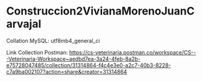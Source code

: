 # Construccion2VivianaMorenoJuanCarvajal

Collation MySQL: utf8mb4_general_ci

Link Collection Postman: https://cs-veterinaria.postman.co/workspace/CS---Veterinaria-Workspace~aedbd7ea-3a24-4feb-8a2b-e75728047485/collection/31314864-f4c4e3e0-a2c7-40b3-8228-c7a9ba002107?action=share&creator=31314864
